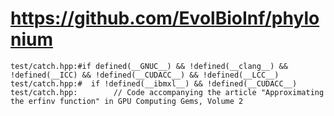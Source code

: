 # https://github.com/EvolBioInf/phylonium

```console
test/catch.hpp:#if defined(__GNUC__) && !defined(__clang__) && !defined(__ICC) && !defined(__CUDACC__) && !defined(__LCC__)
test/catch.hpp:#  if !defined(__ibmxl__) && !defined(__CUDACC__)
test/catch.hpp:        // Code accompanying the article "Approximating the erfinv function" in GPU Computing Gems, Volume 2

```
